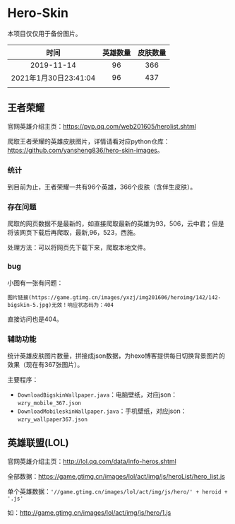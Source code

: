 # Hero-Skin

本项目仅仅用于备份图片。

|         时间          | 英雄数量 | 皮肤数量 |
| :-------------------: | :------: | :------: |
|      2019-11-14       |    96    |   366    |
| 2021年1月30日23:41:04 |    96    |   437    |
|                       |          |          |

## 王者荣耀

官网英雄介绍主页：<https://pvp.qq.com/web201605/herolist.shtml>

爬取王者荣耀的英雄皮肤图片，详情请看对应python仓库：<https://github.com/yansheng836/hero-skin-images>。

### 统计

到目前为止，王者荣耀一共有96个英雄，366个皮肤（含伴生皮肤）。

### 存在问题

爬取的网页数据不是最新的，如直接爬取最新的英雄为93，506，云中君；但是将该网页下载后再爬取，最新,96，523，西施。

处理方法：可以将网页先下载下来，爬取本地文件。

### bug

小图有一张有问题：

```
图片链接(https://game.gtimg.cn/images/yxzj/img201606/heroimg/142/142-bigskin-5.jpg)无效！响应状态码为：404
```

直接访问也是404。

### 辅助功能

统计英雄皮肤图片数量，拼接成json数据，为hexo博客提供每日切换背景图片的效果（现在有367张图片）。

主要程序：

- `DownloadBigskinWallpaper.java`：电脑壁纸，对应json：`wzry_mobile_367.json`
- `DownloadMobileskinWallpaper.java`：手机壁纸，对应json：`wzry_wallpaper367.json`

## 英雄联盟(LOL)

官网英雄介绍主页：<http://lol.qq.com/data/info-heros.shtml>

全部数据：<https://game.gtimg.cn/images/lol/act/img/js/heroList/hero_list.js>

单个英雄数据：`'//game.gtimg.cn/images/lol/act/img/js/hero/' + heroid + '.js'`

如：<http://game.gtimg.cn/images/lol/act/img/js/hero/1.js>

